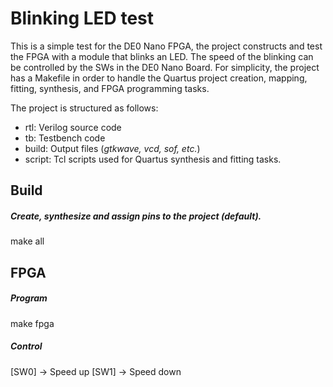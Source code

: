 # Blinking LED test
This is a simple test for the DE0 Nano FPGA, the project constructs and test the FPGA with a module that blinks an LED. The speed of the blinking can be controlled by the SWs in the DE0 Nano Board. For simplicity, the project has a Makefile in order to handle the Quartus project creation, mapping, fitting, synthesis, and FPGA programming tasks.

The project is structured as follows:

- rtl: Verilog source code
- tb: Testbench code
- build: Output files (*gtkwave, vcd, sof, etc.*)
- script: Tcl scripts used for Quartus synthesis and fitting tasks.

## Build
##### Create, synthesize and assign pins to the project (*default*).
  make all

## FPGA
##### Program
  make fpga
##### Control
  [SW0] -> Speed up
  [SW1] -> Speed down

